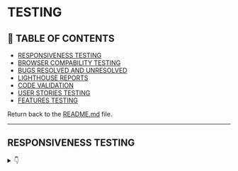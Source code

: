 # TESTING

## 🚀 TABLE OF CONTENTS

* [RESPONSIVENESS TESTING](#responsiveness-testing)
* [BROWSER COMPABILITY TESTING](#browser-compability-testing)
* [BUGS RESOLVED AND UNRESOLVED](#bugs-resolved-and-unresolved)
* [LIGHTHOUSE REPORTS](#lighthouse-reports)
* [CODE VALIDATION](#code-validation)
* [USER STORIES TESTING](#user-story-testing)
* [FEATURES TESTING](#features-testing)

Return back to the [README.md](README.md) file.

- - -

## RESPONSIVENESS TESTING

<details>
<summary>👇</summary>

Both development and deployed versions of the project were tested on multiple devices & via chrome dev tools for responsiveness issues.

![Responsiveness](docs/amires.JPG)

## BROWSER COMPABILITY TESTING

<details>
<summary>👇</summary>

The deployed project was tested on 3 browsers to check for compatibility issues and works as expected. 

|Browser | Screenshot | 
|:---:|:---: |
| Chrome | ![Chrome](docs/b-chrome.jpg)  |
| FireFox  | ![Firefox](docs/b-firefox.jpg)  |
| Edge  | ![Edge](docs/b-edge.jpg)  |

</details>

- - -

## BUGS RESOLVED AND UNRESOLVED 

☠️ The issues listed  below were indentified during the development of the project.

<details>
<summary>👇</summary>



</details>

- - -

## LIGHTHOUSE REPORTS

<details>
<summary>👇</summary>

Below are Lighthouse reports for the deployed project, lower than I want on performance & accessibility.  Third party code such as stripe utility , fontawesome CDN, bootstrap CDN, JQuery & google fonts effected performance but as they are necessary I was unable to improve on this. There are duplicate ARIA ID's used by ALLAuth which reduced the accessubility score.  The blue on yellow for the footer does not ahve a sufficient contrast ratio, this may not be corrected before submitting.



|Page | Screenshot | 
|:---:|:---: |
|Home |![Guest](docs/l-home.jpg) |
|Products |![Home](docs/l-products.jpg) |
|SignIn  |![Todo](docs/l-signin.jpg) |
|Bag  |![Full](docs/l-bag.jpg) |

</details>

- - -

## CODE VALIDATION

<details>
<summary>👇</summary>

### HTML

[HTML W3C Validator](https://validator.w3.org/) Screenshots

|Page |Screenshot | Notes  | 
|:---:|:----------------------:|---|
| Home  |![HTML Validation - Home](docs/v-home.JPG) | Yes <li> is not allowed in nav element but needed in this case, Duplicate ID I think has to do with one block being displayed on large screen and one for small screens, The Aria labelled was pointed out by lighthouse also, The warning can be ignored
| Products |![HTML Validation - Products](docs/v-products.jpg) | | Same errors reported as above|
| Bag | ![HTML Validation - Bag](docs/v-bag.jpg)  | The id_qty_1 duplicate ID is not actually used, it is inherited from Boutiqu eAdo code & i understand it has to do with a bug on the BAdo quantity & size when using the box, but I vewritten my own js to cater for that before I realised there was bug in BAdo, Unfortunatley I did not have the time to investigate the increment/decrement fully to safely remove the duplicate id
| Checkout | ![HTML Validation - Checkout](docs/v-checkout.jpg)  | I can't see this for/label error I don;t think its hidden |


- - - 

### CSS

[HTML W3C Validator](https://validator.w3.org/) also used to validate the css as shown :


|File |Screenshot | Notes  | 
|:---:|:----------------------:|---|
| Base |![base.css](docs/v-basecss.JPG) | Clear |
| Checkout |![checkout.css](docs/v-checkoutcss.jpg) | Clear|
| Profiles |![profile.css](docs/v-profilecss.jpg) | Clear |

- - - 

### JAVASCRIPT

The [JShint Validator](https://jshint.com/) was used to validate the JavaScript snippets.

- - - 

### PYTHON


The [Code Institute Python Linter](https://pep8ci.herokuapp.com) was used to validate Python files.

As of a week before submitting bag, products, home & profiles apps were cleared of all flake8 errors, checkout had the following

![Checkout](docs/f-checkout.jpg) 

 I did not break these 2 E501 lines in webhook handler as = 80 characters and for left alone for readibility.  WRT the F841 on webhooks - the variable e is used as far as I can tell do did not understand this complaint.|

If time allows I hope to check again before submitting.

The [Code Institute Python Linter](https://pep8ci.herokuapp.com) was used to validate Python files.


| File | Screenshot  | Notes|
| --- | ------ |:---:|
| settings.py |  ![Settings](docs/v-settings.jpg) | Pass |
| urls.py (main) |  ![Urls](docs/v-purls.jpg) | Pass |

## USER STORY TESTING

<details>
<summary>👇</summary>

### New Site Users


### **Registered Users**

- - -

As a registered user of the site, I want to be able to:
## FEATURES TESTING

<details>
<summary>👇</summary>

</details>

- - -

## AUTOMATED TESTING

<details>
<summary>👇</summary>

There was not automated testing implemented with this project.

- - -


</details>

Return back to the [README.md](README.md) file.
